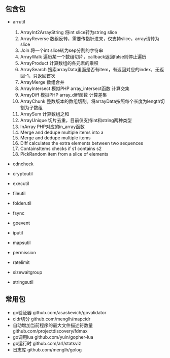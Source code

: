 ## 包含包
* arrutil
  1. ArrayInt2ArrayString 将int slice转为string slice
  2. ArrayReverse 数组反转，需要传指针进来，仅支持slice，array请转为slice
  3. Join 将一个int slice转为sep分割的字符串
  4. ArrayWalk 遍历某一个数组切片，callback返回false则停止遍历 
  5. ArrayProduct 计算数组的各元素的乘积
  6. ArraySearch 搜索arrayData里面是否有item，有返回对应的index，无返回-1，只返回首次
  7. ArrayMerge 数组合并
  8. ArrayIntersect 模拟PHP array_intersect函数 计算交集
  9. ArrayDiff 模拟PHP array_diff函数 计算差集
  10. ArrayChunk 整数版本的数组切割。将arrayData按照每个长度为length切割为子数组
  11. ArraySum 计算数组之和
  12. ArrayUnique 切片去重，目前仅支持int和string两种类型
  13. InArray PHP对应的in_array函数
  14. Merge and dedupe multiple items into a
  15. Merge and dedupe multiple items
  16. Diff calculates the extra elements between two sequences
  17. ContainsItems checks if s1 contains s2
  18. PickRandom item from a slice of elements

* cdncheck
* cryptoutil 
* executil 
* fileutil 
* folderutil 
* fsync 
* goevent 
* iputil 
* mapsutil 
* permission 
* ratelimit 
* sizewaitgroup
* stringsutil

## 常用包
* go验证器 github.com/asaskevich/govalidator
* cidr切分 github.com/menglh/mapcidr
* 自动增加当前程序的最大文件描述符数量 github.com/projectdiscovery/fdmax
* go调用lua github.com/yuin/gopher-lua
* go运行时 github.com/arl/statsviz
* 日志库 github.com/menglh/golog


